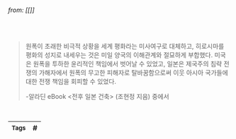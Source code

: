 
###### from: [[]]

<br/>

>원폭이 초래한 비극적 상황을 세계 평화라는 미사여구로 대체하고, 히로시마를 평화의 성지로 내세우는 것은 미일 양국의 이해관계와 절묘하게 부합했다. 미국은 원폭을 투하한 윤리적인 책임에서 벗어날 수 있었고, 일본은 제국주의 침략 전쟁의 가해자에서 원폭의 무고한 피해자로 탈바꿈함으로써 이웃 아시아 국가들에 대한 전쟁 책임을 회피할 수 있었다. 
>
>-알라딘 eBook <전후 일본 건축> (조현정 지음) 중에서 

<br/>

| <small> Tags </small> | # |
| --- | --- |
